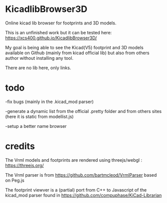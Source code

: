 # KicadlibBrowser3D  
Online kicad lib browser for footprints and 3D models.

This is an unfinished work but it can be tested here: https://xcs400.github.io/KicadlibBrowser3D/

My goal is being able to see the Kicad(V5) footprint and 3D models available on Github (mainly from kicad official lib) but also from others author without installing any tool. 

There are no lib here, only links. 

# todo

  -fix bugs (mainly in the .kicad_mod parser) 

  -generate a dynamic list from the official .pretty folder and from others sites (here it is static from modellist.js)

  -setup a better name browser

 
 
# credits 
The Vrml models and footprints are rendered using threejs/webgl : https://threejs.org/ 

The Vrml parser is from https://github.com/bartmcleod/VrmlParser based on Peg.js

The footprint viewver is a (partial) port from C++ to Javascript of the kicad_mod parser found in  https://github.com/compuphase/KiCad-Librarian

